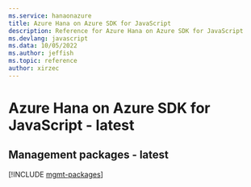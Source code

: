 ```yaml
---
ms.service: hanaonazure
title: Azure Hana on Azure SDK for JavaScript
description: Reference for Azure Hana on Azure SDK for JavaScript
ms.devlang: javascript
ms.data: 10/05/2022
ms.author: jeffish
ms.topic: reference
author: xirzec
---
```

# Azure Hana on Azure SDK for JavaScript - latest

## Management packages - latest
[!INCLUDE [mgmt-packages](hana-on-azure-mgmt-index.md)]